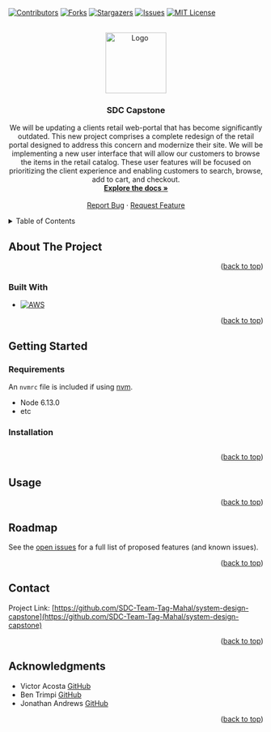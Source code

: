 <a name="readme-top"></a>

<!-- PROJECT SHIELDS -->
[![Contributors][contributors-shield]][contributors-url]
[![Forks][forks-shield]][forks-url]
[![Stargazers][stars-shield]][stars-url]
[![Issues][issues-shield]][issues-url]
[![MIT License][license-shield]][license-url]



<!-- PROJECT LOGO -->
<br />
<div align="center">
  <a href="https://github.com/SDC-Team-Tag-Mahal/system-design-capstone">
    <img src="image_480.png" alt="Logo" width="120" height="120">
  </a>

<h3 align="center">SDC Capstone</h3>

  <p align="center">
    We will be updating a clients retail web-portal that has become significantly outdated. This new project comprises a complete redesign of the retail portal designed to address this concern and modernize their site. We will be implementing a new user interface that will allow our customers to browse the items in the retail catalog. These user features will be focused on prioritizing the client experience and enabling customers to search, browse, add to cart, and checkout.
    <br />
    <a href="https://github.com/SDC-Team-Tag-Mahal/system-design-capstone"><strong>Explore the docs »</strong></a>
    <br />
    <br />
    <a href="https://github.com/SDC-Team-Tag-Mahal/system-design-capstone">Report Bug</a>
    ·
    <a href="https://github.com/SDC-Team-Tag-Mahal/system-design-capstone">Request Feature</a>
  </p>
</div>



<!-- TABLE OF CONTENTS -->
<details>
  <summary>Table of Contents</summary>
  <ol>
    <li>
      <a href="#about-the-project">About The Project</a>
      <ul>
        <li><a href="#built-with">Built With</a></li>
      </ul>
    </li>
    <li>
      <a href="#getting-started">Getting Started</a>
      <ul>
         <li><a href="#requirements">Requirements</a></li>
        <li><a href="#installation">Installation</a></li>
      </ul>
    </li>
    <li><a href="#usage">Usage</a></li>
    <li><a href="#roadmap">Roadmap</a></li>
    <li><a href="#contact">Contact</a></li>
    <li><a href="#acknowledgments">Acknowledgments</a></li>
  </ol>
</details>



<!-- ABOUT THE PROJECT -->
## About The Project


<p align="right">(<a href="#readme-top">back to top</a>)</p>



### Built With

* [![AWS][AWS.js]][AWS-url]


<p align="right">(<a href="#readme-top">back to top</a>)</p>



<!-- GETTING STARTED -->
## Getting Started

### Requirements

An `nvmrc` file is included if using [nvm](https://github.com/creationix/nvm).

- Node 6.13.0
- etc


### Installation


```sh

```

<p align="right">(<a href="#readme-top">back to top</a>)</p>



<!-- USAGE EXAMPLES -->
## Usage


<p align="right">(<a href="#readme-top">back to top</a>)</p>



<!-- ROADMAP -->
## Roadmap


See the [open issues](https://github.com/SDC-Team-Tag-Mahal/system-design-capstone/issues) for a full list of proposed features (and known issues).

<p align="right">(<a href="#readme-top">back to top</a>)</p>




<!-- CONTACT -->
## Contact

Project Link: [https://github.com/SDC-Team-Tag-Mahal/system-design-capstone](https://github.com/SDC-Team-Tag-Mahal/system-design-capstone)

<p align="right">(<a href="#readme-top">back to top</a>)</p>



<!-- ACKNOWLEDGMENTS -->
## Acknowledgments

* Victor Acosta [GitHub](https://github.com/Tonegawa94)
* Ben Trimpi [GitHub](https://github.com/CeruleanBean)
* Jonathan Andrews [GitHub](https://github.com/andrews-jonathanw)

<p align="right">(<a href="#readme-top">back to top</a>)</p>


<!-- MARKDOWN LINKS & IMAGES -->
<!-- https://www.markdownguide.org/basic-syntax/#reference-style-links -->
[contributors-shield]: https://img.shields.io/github/contributors/SDC-Team-Tag-Mahal/system-design-capstone.svg?style=for-the-badge
[contributors-url]: https://github.com/SDC-Team-Tag-Mahal/system-design-capstone/graphs/contributors
[forks-shield]: https://img.shields.io/github/forks/SDC-Team-Tag-Mahal/system-design-capstone.svg?style=for-the-badge
[forks-url]: https://github.com/SDC-Team-Tag-Mahal/system-design-capstone/network/members
[stars-shield]: https://img.shields.io/github/stars/SDC-Team-Tag-Mahal/system-design-capstone.svg?style=for-the-badge
[stars-url]: https://github.com/SDC-Team-Tag-Mahal/system-design-capstone/stargazers
[issues-shield]: https://img.shields.io/github/issues/SDC-Team-Tag-Mahal/system-design-capstone.svg?style=for-the-badge
[issues-url]: https://github.com/SDC-Team-Tag-Mahal/system-design-capstone/issues
[license-shield]: https://img.shields.io/github/license/SDC-Team-Tag-Mahal/system-design-capstone.svg?style=for-the-badge
[license-url]: https://github.com/SDC-Team-Tag-Mahal/system-design-capstone/blob/master/LICENSE.txt
[product-screenshot]: images/screenshot.png

[Express-url]: https://expressjs.com/
[AWS.js]: https://img.shields.io/badge/Amazon%20AWS-232F3E.svg?style=for-the-badge&logo=Amazon-AWS&logoColor=white
[AWS-url]: https://aws.amazon.com/

